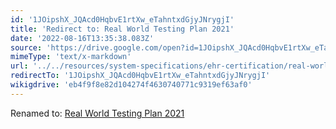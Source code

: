 ```yaml
---
id: '1JOipshX_JQAcd0HqbvE1rtXw_eTahntxdGjyJNrygjI'
title: 'Redirect to: Real World Testing Plan 2021'
date: '2022-08-16T13:35:38.083Z'
source: 'https://drive.google.com/open?id=1JOipshX_JQAcd0HqbvE1rtXw_eTahntxdGjyJNrygjI'
mimeType: 'text/x-markdown'
url: '../../resources/system-specifications/ehr-certification/real-world-testing/real-world-testing-plan-2021.md'
redirectTo: '1JOipshX_JQAcd0HqbvE1rtXw_eTahntxdGjyJNrygjI'
wikigdrive: 'eb4f9f8e82d104274f4630740771c9319ef63af0'
---
```

Renamed to: [Real World Testing Plan 2021](../../resources/system-specifications/ehr-certification/real-world-testing/real-world-testing-plan-2021.md)

